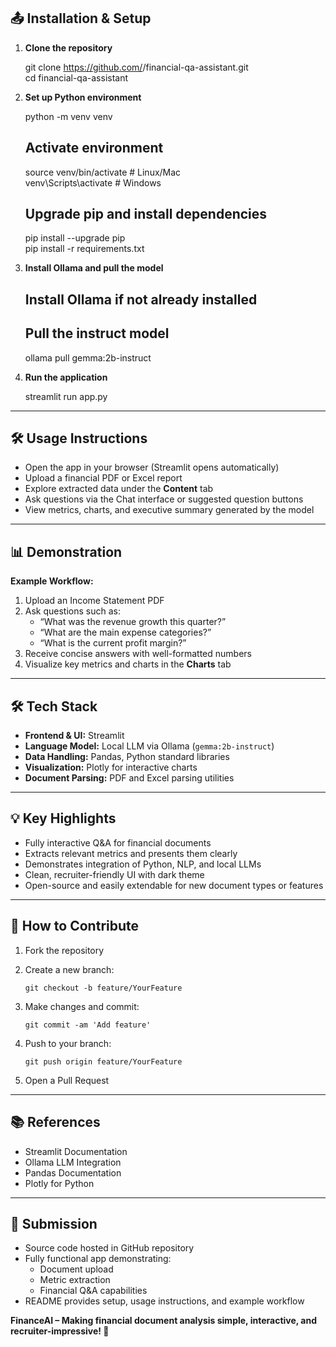 ## 📤 Installation & Setup

1. **Clone the repository**

    git clone https://github.com/<Zainabnaaz12>/financial-qa-assistant.git  
    cd financial-qa-assistant

2. **Set up Python environment**

    python -m venv venv  
    ## Activate environment
    source venv/bin/activate   # Linux/Mac  
    venv\Scripts\activate      # Windows  
    ## Upgrade pip and install dependencies
    pip install --upgrade pip  
    pip install -r requirements.txt

3. **Install Ollama and pull the model**

    ## Install Ollama if not already installed
    ## Pull the instruct model
    ollama pull gemma:2b-instruct

4. **Run the application**

    streamlit run app.py

---

## 🛠️ Usage Instructions

- Open the app in your browser (Streamlit opens automatically)  
- Upload a financial PDF or Excel report  
- Explore extracted data under the **Content** tab  
- Ask questions via the Chat interface or suggested question buttons  
- View metrics, charts, and executive summary generated by the model  

---

## 📊 Demonstration

**Example Workflow:**

1. Upload an Income Statement PDF  
2. Ask questions such as:  
   - “What was the revenue growth this quarter?”  
   - “What are the main expense categories?”  
   - “What is the current profit margin?”  
3. Receive concise answers with well-formatted numbers  
4. Visualize key metrics and charts in the **Charts** tab  

---

## 🛠️ Tech Stack

- **Frontend & UI:** Streamlit  
- **Language Model:** Local LLM via Ollama (`gemma:2b-instruct`)  
- **Data Handling:** Pandas, Python standard libraries  
- **Visualization:** Plotly for interactive charts  
- **Document Parsing:** PDF and Excel parsing utilities  

---

## 💡 Key Highlights

- Fully interactive Q&A for financial documents  
- Extracts relevant metrics and presents them clearly  
- Demonstrates integration of Python, NLP, and local LLMs  
- Clean, recruiter-friendly UI with dark theme  
- Open-source and easily extendable for new document types or features  

---

## 📝 How to Contribute

1. Fork the repository  
2. Create a new branch:

       git checkout -b feature/YourFeature

3. Make changes and commit:

       git commit -am 'Add feature'

4. Push to your branch:

       git push origin feature/YourFeature

5. Open a Pull Request  

---

## 📚 References

- Streamlit Documentation  
- Ollama LLM Integration  
- Pandas Documentation  
- Plotly for Python  

---

## 🚀 Submission

- Source code hosted in GitHub repository  
- Fully functional app demonstrating:  
  - Document upload  
  - Metric extraction  
  - Financial Q&A capabilities  
- README provides setup, usage instructions, and example workflow  

**FinanceAI – Making financial document analysis simple, interactive, and recruiter-impressive! 🚀**
